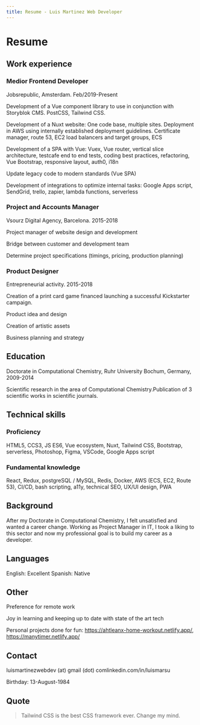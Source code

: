 ```yaml
---
title: Resume - Luis Martinez Web Developer
---
```


# Resume

## Work experience

### Medior Frontend Developer

Jobsrepublic, Amsterdam. Feb/2019-Present

Development of a Vue component library to use in conjunction with Storyblok CMS. PostCSS, Tailwind CSS.

Development of a Nuxt website: One code base, multiple sites. Deployment in AWS using internally established deployment guidelines. Certificate manager, route 53, EC2 load balancers and target groups, ECS

Development of a SPA with Vue: Vuex, Vue router, vertical slice architecture, testcafe end to end tests, coding best practices, refactoring, Vue Bootstrap, responsive layout, auth0, i18n

Update legacy code to modern standards (Vue SPA)

Development of integrations to optimize internal tasks: Google Apps script, SendGrid, trello, zapier, lambda functions, serverless

### Project and Accounts Manager

Vsourz Digital Agency, Barcelona. 2015-2018

Project manager of website design and development

Bridge between customer and development team

Determine project specifications (timings, pricing, production planning)

### Product Designer

Entrepreneurial activity. 2015-2018

Creation of a print card game financed launching a successful Kickstarter campaign.

Product idea and design

Creation of artistic assets

Business planning and strategy

## Education

Doctorate in Computational Chemistry, Ruhr University Bochum, Germany, 2009-2014

Scientific research in the area of Computational Chemistry.Publication of 3 scientific works in scientific journals.

## Technical skills

### Proficiency

HTML5, CCS3, JS ES6, Vue ecosystem, Nuxt, Tailwind CSS, Bootstrap, serverless, Photoshop, Figma, VSCode, Google Apps script

### Fundamental knowledge

React, Redux, postgreSQL / MySQL, Redis, Docker, AWS (ECS, EC2, Route 53), CI/CD, bash scripting, a11y, technical SEO, UX/UI design, PWA

## Background

After my Doctorate in Computational Chemistry, I felt unsatisfied and wanted a career change. Working as Project Manager in IT, I took a liking to this sector and now my professional goal is to build my career as a developer.

## Languages

English: Excellent
Spanish: Native

## Other

Preference for remote work

Joy in learning and keeping up to date with state of the art tech

Personal projects done for fun: https://ahtleanx-home-workout.netlify.app/, https://manytimer.netlify.app/

## Contact

luismartinezwebdev (at) gmail (dot) comlinkedin.com/in/luismarsu

Birthday: 13-August-1984

## Quote

> Tailwind CSS is the best CSS framework ever. Change my mind.
